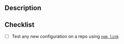 ## Description

## Checklist

- [ ] Test any new configuration on a repo using [`npm link`](https://docs.npmjs.com/cli/link)
